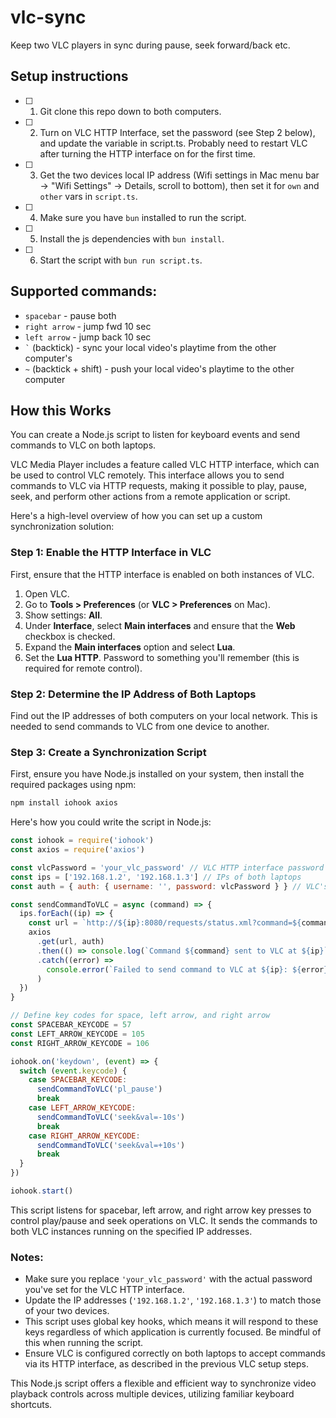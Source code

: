 # vlc-sync

Keep two VLC players in sync during pause, seek forward/back etc.

## Setup instructions

- [ ] 1. Git clone this repo down to both computers.
- [ ] 2. Turn on VLC HTTP Interface, set the password (see Step 2 below), and update the variable in script.ts. Probably need to restart VLC after turning the HTTP interface on for the first time.
- [ ] 3. Get the two devices local IP address (Wifi settings in Mac menu bar -> "Wifi Settings" -> Details, scroll to bottom), then set it for `own` and `other` vars in `script.ts`.
- [ ] 4. Make sure you have `bun` installed to run the script.
- [ ] 5. Install the js dependencies with `bun install`.
- [ ] 6. Start the script with `bun run script.ts`.

## Supported commands:

- `spacebar` - pause both
- `right arrow` - jump fwd 10 sec
- `left arrow` - jump back 10 sec
- `` ` `` (backtick) - sync your local video's playtime from the other computer's
- `~` (backtick + shift) - push your local video's playtime to the other computer

## How this Works

You can create a Node.js script to listen for keyboard events and send commands to VLC on both laptops.

VLC Media Player includes a feature called VLC HTTP interface, which can be used to control VLC remotely. This interface allows you to send commands to VLC via HTTP requests, making it possible to play, pause, seek, and perform other actions from a remote application or script.

Here's a high-level overview of how you can set up a custom synchronization solution:

### Step 1: Enable the HTTP Interface in VLC

First, ensure that the HTTP interface is enabled on both instances of VLC.

1. Open VLC.
2. Go to **Tools > Preferences** (or **VLC > Preferences** on Mac).
3. Show settings: **All**.
4. Under **Interface**, select **Main interfaces** and ensure that the **Web** checkbox is checked.
5. Expand the **Main interfaces** option and select **Lua**.
6. Set the **Lua HTTP**. Password to something you'll remember (this is required for remote control).

### Step 2: Determine the IP Address of Both Laptops

Find out the IP addresses of both computers on your local network. This is needed to send commands to VLC from one device to another.

### Step 3: Create a Synchronization Script

First, ensure you have Node.js installed on your system, then install the required packages using npm:

```bash
npm install iohook axios
```

Here's how you could write the script in Node.js:

```javascript
const iohook = require('iohook')
const axios = require('axios')

const vlcPassword = 'your_vlc_password' // VLC HTTP interface password
const ips = ['192.168.1.2', '192.168.1.3'] // IPs of both laptops
const auth = { auth: { username: '', password: vlcPassword } } // VLC's web interface uses a blank username

const sendCommandToVLC = async (command) => {
  ips.forEach((ip) => {
    const url = `http://${ip}:8080/requests/status.xml?command=${command}`
    axios
      .get(url, auth)
      .then(() => console.log(`Command ${command} sent to VLC at ${ip}`))
      .catch((error) =>
        console.error(`Failed to send command to VLC at ${ip}: ${error}`)
      )
  })
}

// Define key codes for space, left arrow, and right arrow
const SPACEBAR_KEYCODE = 57
const LEFT_ARROW_KEYCODE = 105
const RIGHT_ARROW_KEYCODE = 106

iohook.on('keydown', (event) => {
  switch (event.keycode) {
    case SPACEBAR_KEYCODE:
      sendCommandToVLC('pl_pause')
      break
    case LEFT_ARROW_KEYCODE:
      sendCommandToVLC('seek&val=-10s')
      break
    case RIGHT_ARROW_KEYCODE:
      sendCommandToVLC('seek&val=+10s')
      break
  }
})

iohook.start()
```

This script listens for spacebar, left arrow, and right arrow key presses to control play/pause and seek operations on VLC. It sends the commands to both VLC instances running on the specified IP addresses.

### Notes:

- Make sure you replace `'your_vlc_password'` with the actual password you've set for the VLC HTTP interface.
- Update the IP addresses (`'192.168.1.2'`, `'192.168.1.3'`) to match those of your two devices.
- This script uses global key hooks, which means it will respond to these keys regardless of which application is currently focused. Be mindful of this when running the script.
- Ensure VLC is configured correctly on both laptops to accept commands via its HTTP interface, as described in the previous VLC setup steps.

This Node.js script offers a flexible and efficient way to synchronize video playback controls across multiple devices, utilizing familiar keyboard shortcuts.
